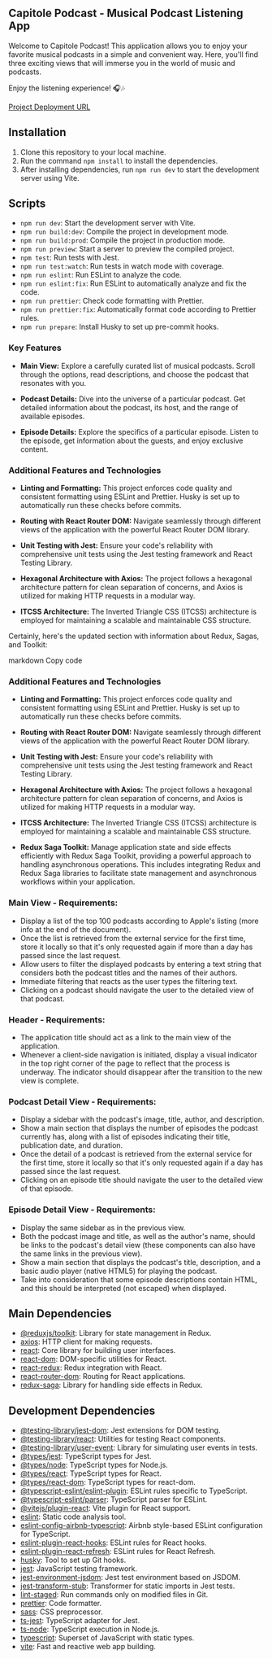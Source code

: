 ## Capitole Podcast - Musical Podcast Listening App

Welcome to Capitole Podcast! This application allows you to enjoy your favorite musical podcasts in a simple and convenient way. Here, you'll find three exciting views that will immerse you in the world of music and podcasts.

Enjoy the listening experience! 🎧🎶

[Project Deployment URL](https://capitole-podcast-test.vercel.app/)

## Installation

1. Clone this repository to your local machine.
2. Run the command `npm install` to install the dependencies.
3. After installing dependencies, run `npm run dev` to start the development server using Vite.

## Scripts

- `npm run dev`: Start the development server with Vite.
- `npm run build:dev`: Compile the project in development mode.
- `npm run build:prod`: Compile the project in production mode.
- `npm run preview`: Start a server to preview the compiled project.
- `npm test`: Run tests with Jest.
- `npm run test:watch`: Run tests in watch mode with coverage.
- `npm run eslint`: Run ESLint to analyze the code.
- `npm run eslint:fix`: Run ESLint to automatically analyze and fix the code.
- `npm run prettier`: Check code formatting with Prettier.
- `npm run prettier:fix`: Automatically format code according to Prettier rules.
- `npm run prepare`: Install Husky to set up pre-commit hooks.

### Key Features

- **Main View:** Explore a carefully curated list of musical podcasts. Scroll through the options, read descriptions, and choose the podcast that resonates with you.

- **Podcast Details:** Dive into the universe of a particular podcast. Get detailed information about the podcast, its host, and the range of available episodes.

- **Episode Details:** Explore the specifics of a particular episode. Listen to the episode, get information about the guests, and enjoy exclusive content.

### Additional Features and Technologies

- **Linting and Formatting:** This project enforces code quality and consistent formatting using ESLint and Prettier. Husky is set up to automatically run these checks before commits.

- **Routing with React Router DOM:** Navigate seamlessly through different views of the application with the powerful React Router DOM library.

- **Unit Testing with Jest:** Ensure your code's reliability with comprehensive unit tests using the Jest testing framework and React Testing Library.

- **Hexagonal Architecture with Axios:** The project follows a hexagonal architecture pattern for clean separation of concerns, and Axios is utilized for making HTTP requests in a modular way.

- **ITCSS Architecture:** The Inverted Triangle CSS (ITCSS) architecture is employed for maintaining a scalable and maintainable CSS structure.

Certainly, here's the updated section with information about Redux, Sagas, and Toolkit:

markdown
Copy code

### Additional Features and Technologies

- **Linting and Formatting:** This project enforces code quality and consistent formatting using ESLint and Prettier. Husky is set up to automatically run these checks before commits.

- **Routing with React Router DOM:** Navigate seamlessly through different views of the application with the powerful React Router DOM library.

- **Unit Testing with Jest:** Ensure your code's reliability with comprehensive unit tests using the Jest testing framework and React Testing Library.

- **Hexagonal Architecture with Axios:** The project follows a hexagonal architecture pattern for clean separation of concerns, and Axios is utilized for making HTTP requests in a modular way.

- **ITCSS Architecture:** The Inverted Triangle CSS (ITCSS) architecture is employed for maintaining a scalable and maintainable CSS structure.

- **Redux Saga Toolkit:** Manage application state and side effects efficiently with Redux Saga Toolkit, providing a powerful approach to handling asynchronous operations. This includes integrating Redux and Redux Saga libraries to facilitate state management and asynchronous workflows within your application.

### Main View - Requirements:

- Display a list of the top 100 podcasts according to Apple's listing (more info at the end of the document).
- Once the list is retrieved from the external service for the first time, store it locally so that it's only requested again if more than a day has passed since the last request.
- Allow users to filter the displayed podcasts by entering a text string that considers both the podcast titles and the names of their authors.
- Immediate filtering that reacts as the user types the filtering text.
- Clicking on a podcast should navigate the user to the detailed view of that podcast.

### Header - Requirements:

- The application title should act as a link to the main view of the application.
- Whenever a client-side navigation is initiated, display a visual indicator in the top right corner of the page to reflect that the process is underway. The indicator should disappear after the transition to the new view is complete.

### Podcast Detail View - Requirements:

- Display a sidebar with the podcast's image, title, author, and description.
- Show a main section that displays the number of episodes the podcast currently has, along with a list of episodes indicating their title, publication date, and duration.
- Once the detail of a podcast is retrieved from the external service for the first time, store it locally so that it's only requested again if a day has passed since the last request.
- Clicking on an episode title should navigate the user to the detailed view of that episode.

### Episode Detail View - Requirements:

- Display the same sidebar as in the previous view.
- Both the podcast image and title, as well as the author's name, should be links to the podcast's detail view (these components can also have the same links in the previous view).
- Show a main section that displays the podcast's title, description, and a basic audio player (native HTML5) for playing the podcast.
- Take into consideration that some episode descriptions contain HTML, and this should be interpreted (not escaped) when displayed.

## Main Dependencies

- [@reduxjs/toolkit](https://redux-toolkit.js.org/): Library for state management in Redux.
- [axios](https://axios-http.com/): HTTP client for making requests.
- [react](https://reactjs.org/): Core library for building user interfaces.
- [react-dom](https://reactjs.org/docs/react-dom.html): DOM-specific utilities for React.
- [react-redux](https://react-redux.js.org/): Redux integration with React.
- [react-router-dom](https://reactrouter.com/web/guides/quick-start): Routing for React applications.
- [redux-saga](https://redux-saga.js.org/): Library for handling side effects in Redux.

## Development Dependencies

- [@testing-library/jest-dom](https://testing-library.com/docs/ecosystem-jest-dom/): Jest extensions for DOM testing.
- [@testing-library/react](https://testing-library.com/docs/react-testing-library/intro/): Utilities for testing React components.
- [@testing-library/user-event](https://testing-library.com/docs/ecosystem-user-event/): Library for simulating user events in tests.
- [@types/jest](https://www.npmjs.com/package/@types/jest): TypeScript types for Jest.
- [@types/node](https://www.npmjs.com/package/@types/node): TypeScript types for Node.js.
- [@types/react](https://www.npmjs.com/package/@types/react): TypeScript types for React.
- [@types/react-dom](https://www.npmjs.com/package/@types/react-dom): TypeScript types for react-dom.
- [@typescript-eslint/eslint-plugin](https://www.npmjs.com/package/@typescript-eslint/eslint-plugin): ESLint rules specific to TypeScript.
- [@typescript-eslint/parser](https://www.npmjs.com/package/@typescript-eslint/parser): TypeScript parser for ESLint.
- [@vitejs/plugin-react](https://vitejs.dev/guide/features.html#react): Vite plugin for React support.
- [eslint](https://eslint.org/): Static code analysis tool.
- [eslint-config-airbnb-typescript](https://www.npmjs.com/package/eslint-config-airbnb-typescript): Airbnb style-based ESLint configuration for TypeScript.
- [eslint-plugin-react-hooks](https://www.npmjs.com/package/eslint-plugin-react-hooks): ESLint rules for React hooks.
- [eslint-plugin-react-refresh](https://www.npmjs.com/package/eslint-plugin-react-refresh): ESLint rules for React Refresh.
- [husky](https://typicode.github.io/husky/#/): Tool to set up Git hooks.
- [jest](https://jestjs.io/): JavaScript testing framework.
- [jest-environment-jsdom](https://jestjs.io/docs/configuration#testenvironment-string): Jest test environment based on JSDOM.
- [jest-transform-stub](https://www.npmjs.com/package/jest-transform-stub): Transformer for static imports in Jest tests.
- [lint-staged](https://github.com/okonet/lint-staged): Run commands only on modified files in Git.
- [prettier](https://prettier.io/): Code formatter.
- [sass](https://sass-lang.com/): CSS preprocessor.
- [ts-jest](https://www.npmjs.com/package/ts-jest): TypeScript adapter for Jest.
- [ts-node](https://www.npmjs.com/package/ts-node): TypeScript execution in Node.js.
- [typescript](https://www.typescriptlang.org/): Superset of JavaScript with static types.
- [vite](https://vitejs.dev/): Fast and reactive web app building.
